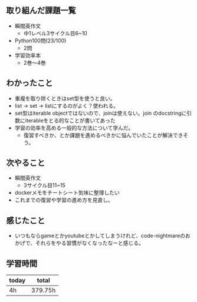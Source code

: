 ## 取り組んだ課題一覧

- 瞬間英作文
	- 中1レベル3サイクル目6~10
- Python100問(23/100)
	- 2問
- 学習効率本
	- 2巻〜4巻
## わかったこと

- 重複を取り除くときはset型を使うと良い。
- list -> set -> listにするのがよく？使われる。
- set型はiterable objectではないので、joinは使えない。join のdocstringに引数にiterableをとる的なことが書いてあった
- 学習の効率を高める一般的な方法について学んだ。
	- 復習すべきか、とか課題を進めるべきかに悩んでいたことが解決できそう。
## 次やること

- 瞬間英作文
	- 3サイクル目11~15
- dockerメモをチートシート気味に整理したい
- これまでの復習や学習の進め方を見直し。
## 感じたこと

- いつもならgameとかyoutubeとかしてしまうけれど、code-nightmareのおかげで、それらをやる習慣がなくなったなーと感じる。
## 学習時間

| today | total   |
| ----- | ------- |
| 4h    | 379.75h |
